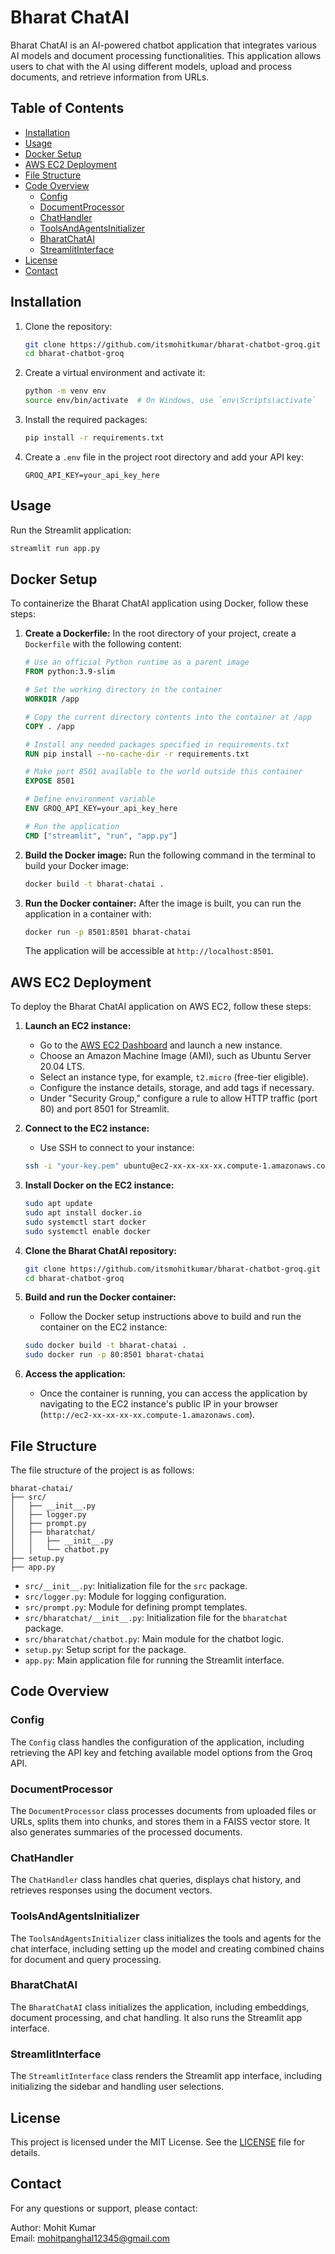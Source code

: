 # Bharat ChatAI

Bharat ChatAI is an AI-powered chatbot application that integrates various AI models and document processing functionalities. This application allows users to chat with the AI using different models, upload and process documents, and retrieve information from URLs.

## Table of Contents
- [Installation](#installation)
- [Usage](#usage)
- [Docker Setup](#docker-setup)
- [AWS EC2 Deployment](#aws-ec2-deployment)
- [File Structure](#file-structure)
- [Code Overview](#code-overview)
  - [Config](#config)
  - [DocumentProcessor](#documentprocessor)
  - [ChatHandler](#chathandler)
  - [ToolsAndAgentsInitializer](#toolsandagentsinitializer)
  - [BharatChatAI](#bharatchatai)
  - [StreamlitInterface](#streamlitinterface)
- [License](#license)
- [Contact](#contact)

## Installation

1. Clone the repository:
    ```bash
    git clone https://github.com/itsmohitkumar/bharat-chatbot-groq.git
    cd bharat-chatbot-groq
    ```

2. Create a virtual environment and activate it:
    ```bash
    python -m venv env
    source env/bin/activate  # On Windows, use `env\Scripts\activate`
    ```

3. Install the required packages:
    ```bash
    pip install -r requirements.txt
    ```

4. Create a `.env` file in the project root directory and add your API key:
    ```
    GROQ_API_KEY=your_api_key_here
    ```

## Usage

Run the Streamlit application:
```bash
streamlit run app.py
```

## Docker Setup

To containerize the Bharat ChatAI application using Docker, follow these steps:

1. **Create a Dockerfile:**
   In the root directory of your project, create a `Dockerfile` with the following content:
    ```Dockerfile
    # Use an official Python runtime as a parent image
    FROM python:3.9-slim

    # Set the working directory in the container
    WORKDIR /app

    # Copy the current directory contents into the container at /app
    COPY . /app

    # Install any needed packages specified in requirements.txt
    RUN pip install --no-cache-dir -r requirements.txt

    # Make port 8501 available to the world outside this container
    EXPOSE 8501

    # Define environment variable
    ENV GROQ_API_KEY=your_api_key_here

    # Run the application
    CMD ["streamlit", "run", "app.py"]
    ```

2. **Build the Docker image:**
   Run the following command in the terminal to build your Docker image:
    ```bash
    docker build -t bharat-chatai .
    ```

3. **Run the Docker container:**
   After the image is built, you can run the application in a container with:
    ```bash
    docker run -p 8501:8501 bharat-chatai
    ```

   The application will be accessible at `http://localhost:8501`.

## AWS EC2 Deployment

To deploy the Bharat ChatAI application on AWS EC2, follow these steps:

1. **Launch an EC2 instance:**
   - Go to the [AWS EC2 Dashboard](https://aws.amazon.com/ec2/) and launch a new instance.
   - Choose an Amazon Machine Image (AMI), such as Ubuntu Server 20.04 LTS.
   - Select an instance type, for example, `t2.micro` (free-tier eligible).
   - Configure the instance details, storage, and add tags if necessary.
   - Under "Security Group," configure a rule to allow HTTP traffic (port 80) and port 8501 for Streamlit.

2. **Connect to the EC2 instance:**
   - Use SSH to connect to your instance:
    ```bash
    ssh -i "your-key.pem" ubuntu@ec2-xx-xx-xx-xx.compute-1.amazonaws.com
    ```

3. **Install Docker on the EC2 instance:**
    ```bash
    sudo apt update
    sudo apt install docker.io
    sudo systemctl start docker
    sudo systemctl enable docker
    ```

4. **Clone the Bharat ChatAI repository:**
    ```bash
    git clone https://github.com/itsmohitkumar/bharat-chatbot-groq.git
    cd bharat-chatbot-groq
    ```

5. **Build and run the Docker container:**
   - Follow the Docker setup instructions above to build and run the container on the EC2 instance:
    ```bash
    sudo docker build -t bharat-chatai .
    sudo docker run -p 80:8501 bharat-chatai
    ```

6. **Access the application:**
   - Once the container is running, you can access the application by navigating to the EC2 instance's public IP in your browser (`http://ec2-xx-xx-xx-xx.compute-1.amazonaws.com`).

## File Structure

The file structure of the project is as follows:

```
bharat-chatai/
├── src/
│   ├── __init__.py
│   ├── logger.py
│   ├── prompt.py
│   ├── bharatchat/
│   │   ├── __init__.py
│   │   └── chatbot.py
├── setup.py
├── app.py
```

- `src/__init__.py`: Initialization file for the `src` package.
- `src/logger.py`: Module for logging configuration.
- `src/prompt.py`: Module for defining prompt templates.
- `src/bharatchat/__init__.py`: Initialization file for the `bharatchat` package.
- `src/bharatchat/chatbot.py`: Main module for the chatbot logic.
- `setup.py`: Setup script for the package.
- `app.py`: Main application file for running the Streamlit interface.

## Code Overview

### Config

The `Config` class handles the configuration of the application, including retrieving the API key and fetching available model options from the Groq API.

### DocumentProcessor

The `DocumentProcessor` class processes documents from uploaded files or URLs, splits them into chunks, and stores them in a FAISS vector store. It also generates summaries of the processed documents.

### ChatHandler

The `ChatHandler` class handles chat queries, displays chat history, and retrieves responses using the document vectors.

### ToolsAndAgentsInitializer

The `ToolsAndAgentsInitializer` class initializes the tools and agents for the chat interface, including setting up the model and creating combined chains for document and query processing.

### BharatChatAI

The `BharatChatAI` class initializes the application, including embeddings, document processing, and chat handling. It also runs the Streamlit app interface.

### StreamlitInterface

The `StreamlitInterface` class renders the Streamlit app interface, including initializing the sidebar and handling user selections.

## License

This project is licensed under the MIT License. See the [LICENSE](LICENSE) file for details.

## Contact

For any questions or support, please contact:

Author: Mohit Kumar  
Email: [mohitpanghal12345@gmail.com](mailto:mohitpanghal12345@gmail.com)
